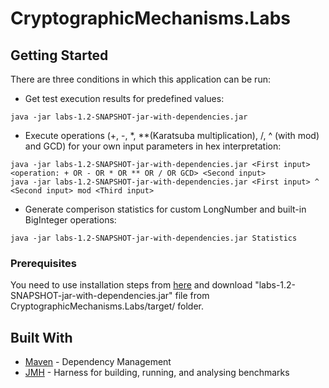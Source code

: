# CryptographicMechanisms.Labs

## Getting Started

There are three conditions in which this application can be run:

* Get test execution results for predefined values:

```
java -jar labs-1.2-SNAPSHOT-jar-with-dependencies.jar
```
* Execute operations (+, -, *, **(Karatsuba multiplication), /, ^ (with mod) and GCD) for your own input parameters in hex interpretation:

```
java -jar labs-1.2-SNAPSHOT-jar-with-dependencies.jar <First input> <operation: + OR - OR * OR ** OR / OR GCD> <Second input>
java -jar labs-1.2-SNAPSHOT-jar-with-dependencies.jar <First input> ^ <Second input> mod <Third input>

```

* Generate comperison statistics for custom LongNumber and built-in BigInteger operations:

```
java -jar labs-1.2-SNAPSHOT-jar-with-dependencies.jar Statistics
```

### Prerequisites

You need to use installation steps from [here](https://docs.oracle.com/cd/E19182-01/820-7851/inst_cli_jdk_javahome_t/) and download "labs-1.2-SNAPSHOT-jar-with-dependencies.jar" file from CryptographicMechanisms.Labs/target/ folder.

## Built With

* [Maven](https://maven.apache.org/) - Dependency Management
* [JMH](http://openjdk.java.net/projects/code-tools/jmh/) - Harness for building, running, and analysing benchmarks
